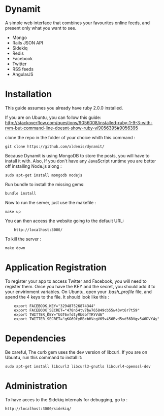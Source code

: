 # Dynamit

A simple web interface that combines your favourites online feeds,
and present only what you want to see.

* Mongo
* Rails JSON API
* Sidekiq
* Redis
* Facebook
* Twitter
* RSS feeds
* AngularJS


# Installation

This guide assumes you already have ruby 2.0.0 installed.

If you are on Ubuntu, you can follow this guide: http://stackoverflow.com/questions/9056008/installed-ruby-1-9-3-with-rvm-but-command-line-doesnt-show-ruby-v/9056395#9056395

clone the repo in the folder of your choice whith this command :

	git clone https://github.com/xldenis/dynamit/

Because Dynamit is using MongoDB to store the posts, you will have to install it with.
Also, If you don't have any JavaScript runtime you are better off installing Node.js along :

	sudo apt-get install mongodb nodejs

Run bundle to install the missing gems:

	bundle install

Now to run the server, just use the makefile :

	make up

You can then access the website going to the default URL:

		http://localhost:3000/

To kill the server :

	make down

# Application Registration

To register your app to access Twitter and Facebook, you will need to register them.
Once you have the KEY and the secret, you should add it to your envirinment variables.
On Ubuntu, open your *.bash_profile* file, and apend the 4 keys to the file. It should
look like this :

		export FACEBOOK_KEY="329487526874344"
		export FACEBOOK_SECRET="478n54tv7bw765849cb55w43vt6r7t59"
		export TWITTER_KEY="UGT6vfdtyRb6bfTRYVd6"
		export TWITTER_SECRET="gKG69fyRBcbHVcgV65v456Bvd5vd56DVgv546DVY4y"


# Dependencies

Be careful, The curb gem uses the dev version of libcurl.
If you are on Ubuntu, run this command to install it:

	sudo apt-get install libcurl3 libcurl3-gnutls libcurl4-openssl-dev

# Administration

To have acces to the Sidekiq internals for debugging, go to :

	http://localhost:3000/sidekiq/